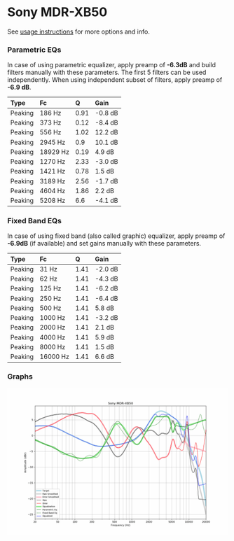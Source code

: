 # Sony MDR-XB50
See [usage instructions](https://github.com/jaakkopasanen/AutoEq#usage) for more options and info.

### Parametric EQs
In case of using parametric equalizer, apply preamp of **-6.3dB** and build filters manually
with these parameters. The first 5 filters can be used independently.
When using independent subset of filters, apply preamp of **-6.9 dB**.

| Type    | Fc       |    Q | Gain    |
|:--------|:---------|:-----|:--------|
| Peaking | 186 Hz   | 0.91 | -0.8 dB |
| Peaking | 373 Hz   | 0.12 | -8.4 dB |
| Peaking | 556 Hz   | 1.02 | 12.2 dB |
| Peaking | 2945 Hz  | 0.9  | 10.1 dB |
| Peaking | 18929 Hz | 0.19 | 4.9 dB  |
| Peaking | 1270 Hz  | 2.33 | -3.0 dB |
| Peaking | 1421 Hz  | 0.78 | 1.5 dB  |
| Peaking | 3189 Hz  | 2.56 | -1.7 dB |
| Peaking | 4604 Hz  | 1.86 | 2.2 dB  |
| Peaking | 5208 Hz  | 6.6  | -4.1 dB |

### Fixed Band EQs
In case of using fixed band (also called graphic) equalizer, apply preamp of **-6.9dB**
(if available) and set gains manually with these parameters.

| Type    | Fc       |    Q | Gain    |
|:--------|:---------|:-----|:--------|
| Peaking | 31 Hz    | 1.41 | -2.0 dB |
| Peaking | 62 Hz    | 1.41 | -4.3 dB |
| Peaking | 125 Hz   | 1.41 | -6.2 dB |
| Peaking | 250 Hz   | 1.41 | -6.4 dB |
| Peaking | 500 Hz   | 1.41 | 5.8 dB  |
| Peaking | 1000 Hz  | 1.41 | -3.2 dB |
| Peaking | 2000 Hz  | 1.41 | 2.1 dB  |
| Peaking | 4000 Hz  | 1.41 | 5.9 dB  |
| Peaking | 8000 Hz  | 1.41 | 1.5 dB  |
| Peaking | 16000 Hz | 1.41 | 6.6 dB  |

### Graphs
![](./Sony%20MDR-XB50.png)